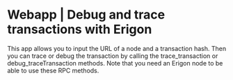# Webapp | Debug and trace transactions with Erigon
This app allows you to input the URL of a node and a transaction hash. Then you can trace or debug the transaction by calling the trace_transaction or debug_traceTransaction methods. Note that you need an Erigon node to be able to use these RPC methods. 
